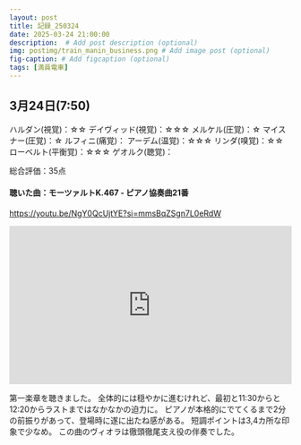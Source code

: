 ```yaml
---
layout: post
title: 記録_250324
date: 2025-03-24 21:00:00
description:  # Add post description (optional)
img: postimg/train_manin_business.png # Add image post (optional)
fig-caption: # Add figcaption (optional)
tags: [満員電車]
---
```

## 3月24日(7:50)

ハルダン(視覚)：☆☆
デイヴィッド(視覚)：☆☆☆
メルケル(圧覚)：☆
マイスナー(圧覚)：☆
ルフィニ(痛覚)：
アーデム(温覚)：☆☆☆
リンダ(嗅覚)：☆☆
ローベルト(平衡覚)：☆☆☆
ゲオルク(聴覚)：

総合評価：35点

#### 聴いた曲：モーツァルトK.467 - ピアノ協奏曲21番
https://youtu.be/NgY0QcUjtYE?si=mmsBqZSgn7L0eRdW

<div style="position: relative; padding-bottom: 56.25%; height: 0; overflow: hidden;">
  <iframe src="https://www.youtube.com/embed/NgY0QcUjtYE"
          style="position: absolute; top: 0; left: 0; width: 100%; height: 100%;"
          frameborder="0" allowfullscreen>
  </iframe>
</div>

第一楽章を聴きました。
全体的には穏やかに進むけれど、最初と11:30からと12:20からラストまではなかなかの迫力に。
ピアノが本格的にでてくるまで2分の前振りがあって、登場時に遂に出たね感がある。
短調ポイントは3,4カ所な印象で少なめ。
この曲のヴィオラは徹頭徹尾支え役の伴奏でした。



